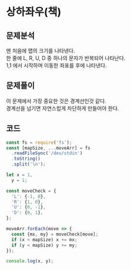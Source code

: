 # 상하좌우(책)

## 문제분석

맨 처음에 맵의 크기를 나타낸다.  
한 줄에 L, R, U, D 중 하나의 문자가 반복되어 나타난다.  
1,1 에서 시작하며 이동한 좌표를 후에 나타낸다.

## 문제풀이

이 문제에서 가장 중요한 것은 경계선인것 같다.  
경계선을 넘기면 자연스럽게 차단하게 만들어야 한다.

## 코드

```js
const fs = require('fs');
const [mapSize, ...moveArr] = fs
  .readFileSync('/dev/stdin')
  .toString()
  .split('\n');

let x = 1,
  y = 1;

const moveCheck = {
  'L': {-1, 0},
  'R': {1, 0},
  'U': {0, -1},
  'D': {0, 1},
};

moveArr.forEach(move => {
  const {mx, my} = moveCheck[move];
  if (x < mapSize) x += mx;
  if (y < mapSize) y += my;
});

console.log(x, y);
```
